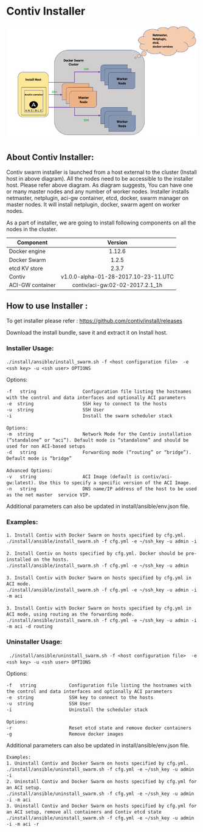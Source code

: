 # Contiv Installer

![Contiv Installer](https://raw.githubusercontent.com/gaurav-dalvi/scripts/master/contiv-related/Installer.png)

## About Contiv Installer:

Contiv swarm installer is launched from a host external to the cluster (Install host in above diagram). All the nodes need to be accessible to the installer host. Please refer above diagram. As diagram suggests, You can have one or many master nodes and any number of worker nodes. Installer installs netmaster, netplugin, aci-gw container, etcd, docker, swarm manager on master nodes. It will install netplugin, docker, swarm agent on worker nodes.

As a part of installer, we are going to install following components on all the nodes in the cluster.

| Component        | Version    |
| ------------- |:-------------:| 
| Docker engine  | 1.12.6 | 
| Docker Swarm   | 1.2.5  |
| etcd KV store  | 2.3.7  |
| Contiv         | v1.0.0-alpha-01-28-2017.10-23-11.UTC |
| ACI-GW container| contiv/aci-gw:02-02-2017.2.1_1h |


## How to use Installer :

To get installer please refer : https://github.com/contiv/install/releases

Download the install bundle, save it and extract it on Install host.

### Installer Usage:

`./install/ansible/install_swarm.sh -f <host configuration file>  -e <ssh key> -u <ssh user> OPTIONS`

Options:
```
-f   string                 Configuration file listing the hostnames with the control and data interfaces and optionally ACI parameters
-e  string                  SSH key to connect to the hosts
-u  string                  SSH User
-i                          Install the swarm scheduler stack

Options:
-m  string                  Network Mode for the Contiv installation (“standalone” or “aci”). Default mode is “standalone” and should be used for non ACI-based setups
-d   string                 Forwarding mode (“routing” or “bridge”). Default mode is “bridge”

Advanced Options:
-v   string                 ACI Image (default is contiv/aci-gw:latest). Use this to specify a specific version of the ACI Image.
-n   string                 DNS name/IP address of the host to be used as the net master  service VIP.

```

Additional parameters can also be updated in install/ansible/env.json file.

### Examples:

```
1. Install Contiv with Docker Swarm on hosts specified by cfg.yml.
./install/ansible/install_swarm.sh -f cfg.yml -e ~/ssh_key -u admin -i

2. Install Contiv on hosts specified by cfg.yml. Docker should be pre-installed on the hosts.
./install/ansible/install_swarm.sh -f cfg.yml -e ~/ssh_key -u admin

3. Install Contiv with Docker Swarm on hosts specified by cfg.yml in ACI mode.
./install/ansible/install_swarm.sh -f cfg.yml -e ~/ssh_key -u admin -i -m aci

3. Install Contiv with Docker Swarm on hosts specified by cfg.yml in ACI mode, using routing as the forwarding mode.
./install/ansible/install_swarm.sh -f cfg.yml -e ~/ssh_key -u admin -i -m aci -d routing

```

### Uninstaller Usage: 

` ./install/ansible/uninstall_swarm.sh -f <host configuration file>  -e <ssh key> -u <ssh user> OPTIONS`

Options: 
```
-f   string            Configuration file listing the hostnames with the control and data interfaces and optionally ACI parameters
-e  string             SSH key to connect to the hosts
-u  string             SSH User
-i                     Uninstall the scheduler stack

Options:
-r                     Reset etcd state and remove docker containers
-g                     Remove docker images
```

Additional parameters can also be updated in install/ansible/env.json file.

```
Examples:
1. Uninstall Contiv and Docker Swarm on hosts specified by cfg.yml.
./install/ansible/uninstall_swarm.sh -f cfg.yml -e ~/ssh_key -u admin -i
2. Uninstall Contiv and Docker Swarm on hosts specified by cfg.yml for an ACI setup.
./install/ansible/uninstall_swarm.sh -f cfg.yml -e ~/ssh_key -u admin -i -m aci
3. Uninstall Contiv and Docker Swarm on hosts specified by cfg.yml for an ACI setup, remove all containers and Contiv etcd state
./install/ansible/uninstall_swarm.sh -f cfg.yml -e ~/ssh_key -u admin -i -m aci -r
```
